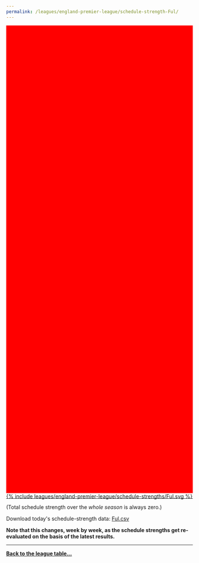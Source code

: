 ```yaml
---
permalink: /leagues/england-premier-league/schedule-strength-Ful/
---
```


<style>
.svg-wrap {
    background-color:red;
    height:0;
    padding-top:250%; /* 350px/550px */
    position: relative;
}

svg {
    background-color: white;
    height: 100%;
    display:block;
    width: 100%;
    position: absolute;
    top:0;
    left:0;
}
</style>


<div class="svg-wrap">
{% include leagues/england-premier-league/schedule-strengths/Ful.svg %}
</div>

-----

(Total schedule strength over the *whole season* is always zero.)


Download today's schedule-strength data: [Ful.csv](/assets/leagues/england-premier-league/2024/schedule-strengths/Ful.csv)

**Note that this changes, week by week, as the schedule strengths get re-evaluated on the
basis of the latest results.**

-----

[**Back to the league table...**](/leagues/england-premier-league)


